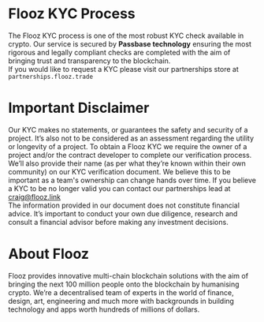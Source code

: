 # Flooz KYC Process
The Flooz KYC process is one of the most robust KYC check available in crypto. Our service is secured by **Passbase technology** ensuring the most rigorous and legally compliant checks are completed with the aim of bringing trust and transparency to the blockchain.  
If you would like to request a KYC please visit our partnerships store at `partnerships.flooz.trade`
# Important Disclaimer
Our KYC makes no statements, or guarantees the safety and security of a project. It’s also not to be considered as an assessment regarding the utility or longevity of a project.
To obtain a Flooz KYC we require the owner of a project and/or the contract developer to complete our verification process. We’ll also provide their name (as per what they’re known within their own community) on our KYC verification document. We believe this to be important as a team's ownership can change hands over time.
If you believe a KYC to be no longer valid you can contact our partnerships lead at craig@flooz.link  
The information provided in our document does not constitute financial advice. It’s important to conduct your own due diligence, research and consult a financial advisor before making any investment decisions.
# About Flooz
Flooz provides innovative multi-chain blockchain solutions with the aim of bringing the next 100 million people onto the blockchain by humanising crypto. We’re a decentralised team of experts in the world of finance, design, art, engineering and much more with backgrounds in building technology and apps worth hundreds of millions of dollars.
